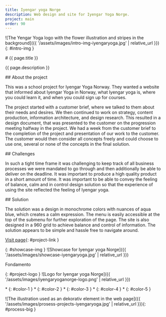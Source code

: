 ```yaml
---
title: Iyengar yoga Norge
description: Web design and site for Iyengar Yoga Norge.
project: main
order: 90
---
```


![The Yengar Yoga logo with the flower illustration and stripes in the background]({{ '/assets/images/intro-img-iyengaryoga.jpg' | relative_url }}){: #intro-img }

<div id="intro">
<div id="intro-container" markdown="1">
# {{ page.title }}

{{ page.description }}
</div>
</div>

<div id="info-container" markdown="1">
<article markdown="1">
## About the project

This was a school project for Iyengar Yoga Norway. They wanted a website that
informed about Iyengar Yoga in Norway, what Iyengar yoga is, where you could
learn it, and when you could sign up for courses.

The project started with a customer brief, where we talked to them about their
needs and desires. We then continued to work on strategy, content production,
information architecture, and design research. This resulted in a design
document, that was presented to the customer on the progression meeting halfway
in the project. We had a week from the customer brief to the completion of the
project and presentation of our work to the customer. The customer would then
consider all concepts freely and could choose to use one, several or none of the
concepts in the final solution.
</article>

<article markdown="1">
## Challenges

In such a tight time frame it was challenging to keep track of all business
processes we were mandated to go through and then additionally be able to
deliver on the deadline. It was important to produce a high quality product in a
short amount of time. It was important to be able to convey the feeling of
balance, calm and in control design solution so that the experience of using the
site reflected the feeling of Iyengar yoga.
</article>

<article markdown="1">
## Solution

The solution was a design in monochrome colors with nuances of aqua blue, which
creates a calm expression. The menu is easily accessible at the top of the
submenu for further exploration of the page. The site is also designed in a 960
grid to achieve balance and control of information. The solution appears to be
simple and hassle free to navigate around.
</article>

[Visit page](/demos/iyengaryoganorge/){: #project-link }
</div>

{: #showcase-img }
![Showcase for Iyengar yoga Norge]({{ '/assets/images/showcase-iyengaryoga.jpg' | relative_url }})

<div id="project-profile" markdown="1">
<div id="project-font">
<p>Fondamento</p>
</div>

{: #project-logo }
![Logo for Iyengar yoga Norge]({{ '/assets/images/iyengaryoganorge-logo.png' | relative_url }})

<div id="color-profile" markdown="1">
* {: #color-1 }
* {: #color-2 }
* {: #color-3 }
* {: #color-4 }
* {: #color-5 }
</div>
</div>

![The illustration used as an dekorativ element in the web page]({{ '/assets/images/prosess-projects-iyengaryoga.jpg' | relative_url }}){: #process-big }
